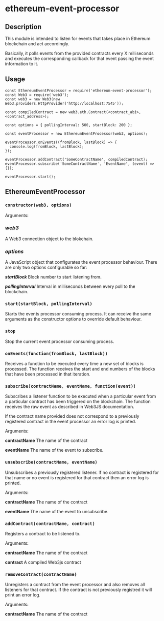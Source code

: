   
# ethereum-event-processor

## Description

This module is intended to listen for events that takes place in Ethereum blockchain and act accordingly.

Basically, it polls events from the provided contracts every X milliseconds and executes the corresponding callback for that event passing the event information to it.

## Usage

  ```
  const EthereumEventProcessor = require('ethereum-event-processor');
  const Web3 = require('web3');
  const web3 = new Web3(new Web3.providers.HttpProvider('http://localhost:7545'));

  const compiledContract = new web3.eth.Contract(<contract_abi>, <contract_address>);
    
  const options = { pollingInterval: 500, startBlock: 200 };
    
  const eventProcessor = new EthereumEventProcessor(web3, options);

  eventProcessor.onEvents((fromBlock, lastBlock) => {
    console.log(fromBlock, lastBlock); 
  });

  eventProcessor.addContract('SomeContractName', compiledContract);
  eventProcessor.subscribe('SomeContractName', 'EventName', (event) => {});

  eventProcessor.start();
  ```

## **EthereumEventProcessor**

### `constructor(web3, options)`

Arguments:

### ***web3*** 

A Web3 connection object to the blokchain.

### ***options***

A JavaScript object that configurates the event processor behaviour. There are only two options configurable so far:

***startBlock***  Block number to start listening from.

***pollingInterval*** Interval in milliseconds between every poll to the blockchain.

### `start(startBlock, pollingInterval)`

Starts the events processor consuming process. It can receive the same arguments as the constructor options to override default behaviour.

### `stop`

Stop the current event processor consuming process.

### `onEvents(function(fromBlock, lastBlock))`

Receives a function to be executed every time a new set of blocks is processed. The function receives the start and end numbers of the blocks that have been processed in that iteration.

### `subscribe(contractName, eventName, function(event))`

Subscribes a listener function to be executed when a particular event from a particular contract has been triggered on the blockchain. The function receives the raw event as described in Web3JS documentation.

If the contract name provided does not correspond to a previously registered contract in the event processor an error log is printed.

Arguments:

**contractName** The name of the contract 

**eventName** The name of the event to subscribe.

### `unsubscribe(contractName, eventName)`

Unsubscribes a previously registered listener. If no contract is registered for that name or no event is registered for that contract then an error log is printed.

Arguments:

**contractName** The name of the contract 

**eventName** The name of the event to unsubscribe.

### `addContract(contractName, contract)`

Registers a contract to be listened to.

Arguments:

**contractName** The name of the contract 

**contract** A compiled Web3js contract

### `removeContract(contractName)` 

Unregisters a contract from the event processor and also removes all listeners for that contract. If the contract is not previously registred it will print an error log.

Arguments:

**contractName** The name of the contract 